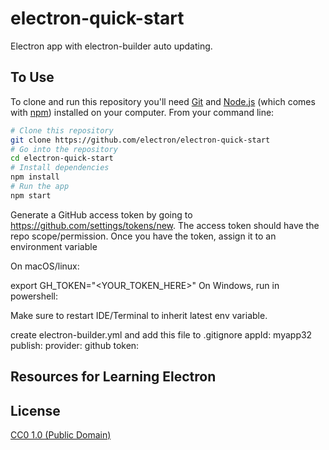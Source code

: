 # electron-quick-start

Electron app with electron-builder auto updating.

## To Use

To clone and run this repository you'll need [Git](https://git-scm.com) and [Node.js](https://nodejs.org/en/download/) (which comes with [npm](http://npmjs.com)) installed on your computer. From your command line:

```bash
# Clone this repository
git clone https://github.com/electron/electron-quick-start
# Go into the repository
cd electron-quick-start
# Install dependencies
npm install
# Run the app
npm start
```
Generate a GitHub access token by going to https://github.com/settings/tokens/new. The access token should have the repo scope/permission. Once you have the token, assign it to an environment variable

On macOS/linux:

 export GH_TOKEN="<YOUR_TOKEN_HERE>"
On Windows, run in powershell:

 [Environment]::SetEnvironmentVariable("GH_TOKEN","<YOUR_TOKEN_HERE>","User")
Make sure to restart IDE/Terminal to inherit latest env variable.

create electron-builder.yml and add this file to .gitignore
    appId: myapp32
    publish:
        provider: github
        token: <githubtoken>


## Resources for Learning Electron


## License

[CC0 1.0 (Public Domain)](LICENSE.md)
